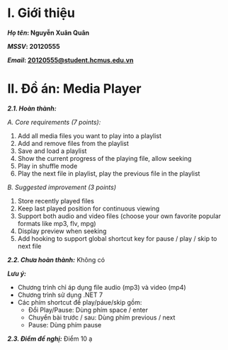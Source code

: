 # I. Giới thiệu

***Họ tên*: Nguyễn Xuân Quân**

***MSSV*: 20120555**

***Email*: 20120555@student.hcmus.edu.vn**

# II. Đồ án: Media Player
***2.1. Hoàn thành:*** 

*A. Core requirements (7 points):*
1. Add all media files you want to play into a playlist
2. Add and remove files from the playlist
3. Save and load a playlist
4. Show the current progress of the playing file, allow seeking
5. Play in shuffle mode
6. Play the next file in playlist, play the previous file in the playlist

*B. Suggested improvement (3 points)*
1. Store recently played files
2. Keep last played position for continuous viewing
3. Support both audio and video files (choose your own favorite popular formats like mp3, flv, mpg)
4. Display preview when seeking
5. Add hooking to support global shortcut key for pause / play / skip to next file

***2.2. Chưa hoàn thành:*** Không có

***Lưu ý:***
- Chương trình chỉ áp dụng file audio (mp3) và video (mp4)
- Chương trình sử dụng .NET 7
- Các phím shortcut để play/páue/skip gồm:
  - Đổi Play/Pause: Dùng phím space / enter
  - Chuyển bài trước / sau: Dùng phím previous / next
  - Pause: Dùng phím pause

***2.3. Điểm đề nghị:*** Điểm 10 ạ